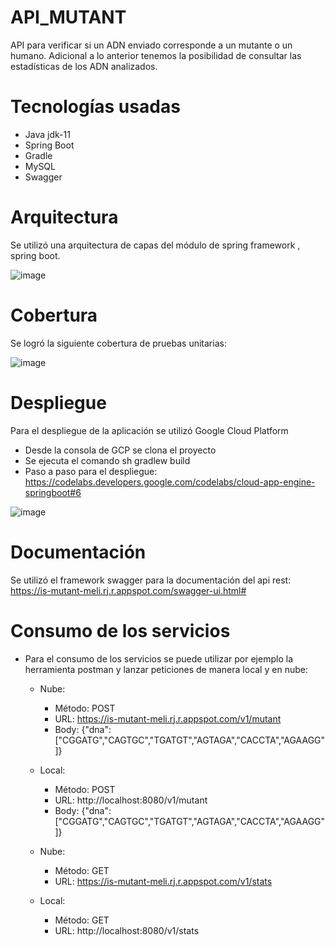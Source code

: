# API_MUTANT
API para verificar si un ADN enviado corresponde a un mutante o un humano. Adicional a lo anterior tenemos la posibilidad de consultar las estadísticas de los ADN analizados.
# Tecnologías usadas
- Java jdk-11
- Spring Boot
- Gradle
- MySQL
- Swagger
# Arquitectura
Se utilizó una arquitectura de capas del módulo de spring framework , spring boot.

![image](https://user-images.githubusercontent.com/65981603/132271031-5bba020a-84cf-453f-ba94-1ad44672d999.png)
# Cobertura
Se logró la siguiente cobertura de pruebas unitarias:

![image](https://user-images.githubusercontent.com/65981603/132272721-1a153652-eb2b-4f39-b851-19b956ad7795.png)

# Despliegue
Para el despliegue de la aplicación se utilizó Google Cloud Platform
- Desde la consola de GCP se clona el proyecto
- Se ejecuta el comando sh gradlew build
- Paso a paso para el despliegue: https://codelabs.developers.google.com/codelabs/cloud-app-engine-springboot#6

![image](https://user-images.githubusercontent.com/65981603/132274701-bbb3d688-6ee2-48ac-842b-fc89a4206414.png)

# Documentación
Se utilizó el framework swagger para la documentación del api rest: https://is-mutant-meli.rj.r.appspot.com/swagger-ui.html#


# Consumo de los servicios

- Para el consumo de los servicios se puede utilizar por ejemplo la herramienta postman y lanzar peticiones de manera local y en nube:

  - Nube:
    - Método: POST
    - URL: https://is-mutant-meli.rj.r.appspot.com/v1/mutant
    - Body: {"dna":["CGGATG","CAGTGC","TGATGT","AGTAGA","CACCTA","AGAAGG"]}

  - Local:
    - Método: POST
    - URL: http://localhost:8080/v1/mutant
    - Body: {"dna":["CGGATG","CAGTGC","TGATGT","AGTAGA","CACCTA","AGAAGG"]}

  - Nube:
    - Método: GET
    - URL: https://is-mutant-meli.rj.r.appspot.com/v1/stats

  - Local:
    - Método: GET
    - URL: http://localhost:8080/v1/stats


